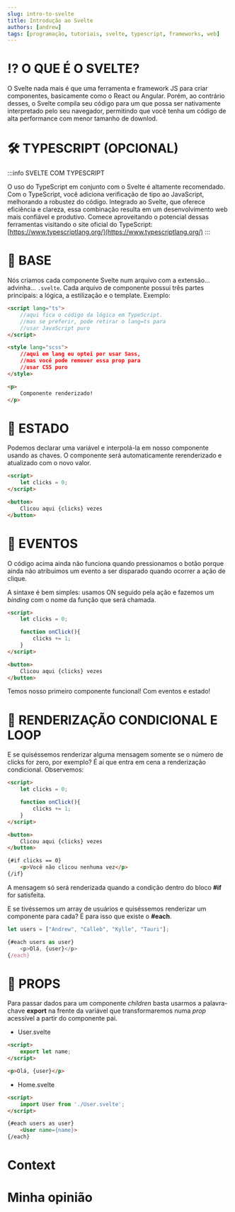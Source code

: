```yaml
---
slug: intro-to-svelte
title: Introdução ao Svelte
authors: [andrew]
tags: [programação, tutoriais, svelte, typescript, frameworks, web]
---
```


# ⁉️ O QUE É O SVELTE?

O Svelte nada mais é que uma ferramenta e framework JS para criar componentes, basicamente como o React ou Angular. Porém, ao contrário desses, o Svelte compila seu código para um que possa ser nativamente interpretado pelo seu navegador, permitindo que você tenha um código de alta performance com menor tamanho de downlod.

# 🛠️ TYPESCRIPT (OPCIONAL)

:::info SVELTE COM TYPESCRIPT

O uso do TypeScript em conjunto com o Svelte é altamente recomendado. Com o TypeScript, você adiciona verificação de tipo ao JavaScript, melhorando a robustez do código. Integrado ao Svelte, que oferece eficiência e clareza, essa combinação resulta em um desenvolvimento web mais confiável e produtivo. Comece aproveitando o potencial dessas ferramentas visitando o site oficial do TypeScript: [https://www.typescriptlang.org/](https://www.typescriptlang.org/)
:::

# 📖 BASE

Nós criamos cada componente Svelte num arquivo com a extensão... advinha... `.svelte`. Cada arquivo de componente possui três partes principais: a lógica, a estilização e o template. Exemplo:

```html
<script lang="ts">
    //aqui fica o código da lógica em TypeScript.
    //mas se preferir, pode retirar o lang=ts para
    //usar JavaScript puro
</script>

<style lang="scss">
    //aqui em lang eu optei por usar Sass,
    //mas você pode remover essa prop para
    //usar CSS puro
</style>

<p>
    Componente renderizado!
</p>
```

# 🔢 ESTADO

Podemos declarar uma variável e interpolá-la em nosso componente usando as chaves. O componente será automaticamente rerenderizado e atualizado com o novo valor.

```html
<script>
    let clicks = 0;
</script>

<button>
    Clicou aqui {clicks} vezes
</button>
```

# 🚨 EVENTOS

O código acima ainda não funciona quando pressionamos o botão porque ainda não atribuimos um evento a ser disparado quando ocorrer a ação de clique. 

A sintaxe é bem simples: usamos ON seguido pela ação e fazemos um *binding* com o nome da função que será chamada.

```html
<script>
    let clicks = 0;

    function onClick(){
        clicks += 1;
    }
</script>

<button>
    Clicou aqui {clicks} vezes
</button>
```

Temos nosso primeiro componente funcional! Com eventos e estado!

# 🔁 RENDERIZAÇÃO CONDICIONAL E LOOP

E se quiséssemos renderizar alguma mensagem somente se o número de clicks for zero, por exemplo? É aí que entra em cena a renderização condicional. Observemos:

```html
<script>
    let clicks = 0;

    function onClick(){
        clicks += 1;
    }
</script>

<button>
    Clicou aqui {clicks} vezes
</button>

{#if clicks == 0}
    <p>Você não clicou nenhuma vez</p>
{/if}
```

A mensagem só será renderizada quando a condição dentro do bloco **#if** for satisfeita.

E se tivéssemos um array de usuários e quiséssemos renderizar um componente para cada? É para isso que existe o **#each**.

```js
let users = ["Andrew", "Calleb", "Kylle", "Tauri"];

{#each users as user}
    <p>Olá, {user}</p>
{/each}
```

# 🧩 PROPS

Para passar dados para um componente *children* basta usarmos a palavra-chave **export** na frente da variável que transformaremos numa *prop* acessível a partir do componente pai.

- User.svelte

```html
<script>
	export let name;
</script>

<p>Olá, {user}</p>
```

- Home.svelte
```html
<script>
	import User from './User.svelte';
</script>

{#each users as user}
    <User name={name}>
{/each}
```

# Context

# Minha opinião